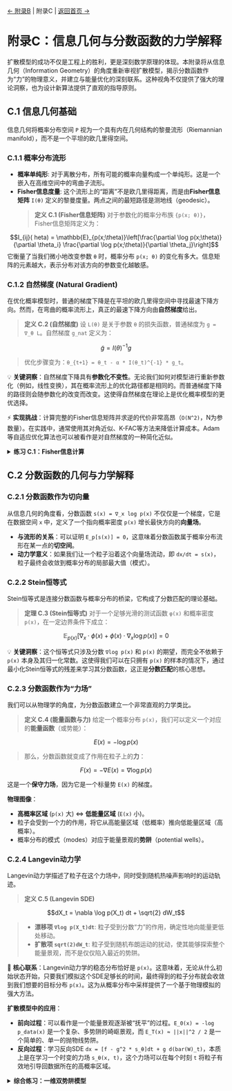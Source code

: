 [← 附录B](appendix-b.md) | 附录C | [返回首页 →](index.md)

# 附录C：信息几何与分数函数的力学解释

扩散模型的成功不仅是工程上的胜利，更是深刻数学原理的体现。本附录将从信息几何（Information Geometry）的角度重新审视扩散模型，揭示分数函数作为“力”的物理意义，并建立与能量优化的深刻联系。这种视角不仅提供了强大的理论洞察，也为设计新算法提供了直观的指导原则。

## C.1 信息几何基础

信息几何将概率分布空间 `P` 视为一个具有内在几何结构的黎曼流形（Riemannian manifold），而不是一个平坦的欧几里得空间。

### C.1.1 概率分布流形

- **概率单纯形**: 对于离散分布，所有可能的概率向量构成一个单纯形。这是一个嵌入在高维空间中的弯曲子流形。
- **Fisher信息度量**: 这个流形上的“距离”不是欧几里得距离，而是由**Fisher信息矩阵** `I(θ)` 定义的黎曼度量。两点之间的最短路径是测地线（geodesic）。
  > **定义 C.1 (Fisher信息矩阵)**
  > 对于参数化的概率分布族 `{p(x; θ)}`，Fisher信息矩阵定义为：
  > 

$$I_{ij}(	heta) = \mathbb{E}_{p(x;\theta)}\left[\frac{\partial \log p(x;\theta)}{\partial \theta_i} \frac{\partial \log p(x;\theta)}{\partial \theta_j}\right]$$
  它衡量了当我们微小地改变参数 `θ` 时，概率分布 `p(x; θ)` 的变化有多大。信息矩阵的元素越大，表示分布对该方向的参数变化越敏感。

### C.1.2 自然梯度 (Natural Gradient)

在优化概率模型时，普通的梯度下降是在平坦的欧几里得空间中寻找最速下降方向。然而，在弯曲的概率流形上，真正的最速下降方向由**自然梯度**给出。

> **定义 C.2 (自然梯度)**
> 设 `L(θ)` 是关于参数 `θ` 的损失函数，普通梯度为 `g = ∇_θ L`。自然梯度 `g_nat` 定义为：
> 

$$\tilde{g} = I(\theta)^{-1} g$$
> 优化步骤变为：`θ_{t+1} = θ_t - α * I(θ_t)^{-1} * g_t`。

💡 **关键洞察**：自然梯度下降具有**参数化不变性**。无论我们如何对模型进行重新参数化（例如，线性变换），其在概率流形上的优化路径都是相同的。而普通梯度下降的路径则会随参数化的改变而改变。这使得自然梯度在理论上是优化概率模型的更优选择。

⚡ **实现挑战**：计算完整的Fisher信息矩阵并求逆的代价非常高昂（`O(N^2)`，N为参数量）。在实践中，通常使用其对角近似、K-FAC等方法来降低计算成本。Adam等自适应优化算法也可以被看作是对自然梯度的一种简化近似。

<details>
<summary><strong>练习 C.1：Fisher信息计算</strong></summary>

1.  **计算**：对于一维高斯分布 `N(μ, σ^2)`，其参数为 `θ = (μ, σ)`。计算其2x2的Fisher信息矩阵 `I(μ, σ)`。
2.  **分析**：从矩阵的形式分析：a) 为什么估计均值 `μ` 和估计标准差 `σ` 是解耦的？b) 为什么当 `σ` 很小时，Fisher信息会变大？
3.  **开放探索**：自然梯度在训练扩散模型的分数网络 `s_θ` 时有何应用？`θ` 是网络权重，此时的Fisher信息矩阵该如何定义和计算？

**解答思路**：
1.  写出对数似然 `log p(x; μ, σ)`，然后计算其对 `μ` 和 `σ` 的二阶偏导数的期望。你会发现非对角线项的期望为0，对角线项分别为 `1/σ^2` 和 `2/σ^2`。
2.  a) 非对角线项为0意味着参数 `μ` 和 `σ` 在Fisher度量下是正交的。b) `σ` 越小，分布越集中，从样本中推断参数位置的信息就越多，因此Fisher信息越大。

</details>

## C.2 分数函数的几何与力学解释

### C.2.1 分数函数作为切向量

从信息几何的角度看，分数函数 `s(x) = ∇_x log p(x)` 不仅仅是一个梯度，它是在数据空间 `x` 中，定义了一个指向概率密度 `p(x)` 增长最快方向的**向量场**。

- **与流形的关系**：可以证明 `E_p[s(x)] = 0`，这意味着分数函数属于概率分布流形在某一点的**切空间**。
- **动力学意义**：如果我们让一个粒子沿着这个向量场流动，即 `dx/dt = s(x)`，粒子最终会收敛到概率分布的局部最大值（模式）。

### C.2.2 Stein恒等式

Stein恒等式是连接分数函数与概率分布的桥梁，它构成了分数匹配的理论基础。

> **定理 C.3 (Stein恒等式)**
> 对于一个足够光滑的测试函数 `φ(x)` 和概率密度 `p(x)`，在一定边界条件下成立：
> 

$$\mathbb{E}_{p(x)}[\nabla_x \cdot \phi(x) + \phi(x) \cdot \nabla_x \log p(x)] = 0$$

💡 **关键洞察**：这个恒等式只涉及分数 `∇log p(x)` 和 `p(x)` 的期望，而完全不依赖于 `p(x)` 本身及其归一化常数。这使得我们可以在只拥有 `p(x)` 的样本的情况下，通过最小化Stein恒等式的残差来学习其分数函数，这正是**分数匹配**的核心思想。

### C.2.3 分数函数作为“力场”

我们可以从物理学的角度，为分数函数建立一个非常直观的力学类比。

> **定义 C.4 (能量函数与力)**
> 给定一个概率分布 `p(x)`，我们可以定义一个对应的**能量函数**（或势能）：
> 

$$E(x) = -\log p(x)$$
> 那么，分数函数就变成了作用在粒子上的**力**：
> 

$$F(x) = -\nabla E(x) = \nabla \log p(x)$$

这是一个**保守力场**，因为它是一个标量势 `E(x)` 的梯度。

**物理图像**：
- **高概率区域** (`p(x)` 大) ⇔ **低能量区域** (`E(x)` 小)。
- 粒子会受到一个力的作用，将它从高能量区域（低概率）推向低能量区域（高概率）。
- 概率分布的模式（modes）对应于能量景观的**势阱**（potential wells）。

### C.2.4 Langevin动力学

Langevin动力学描述了粒子在这个力场中，同时受到随机热噪声影响时的运动轨迹。

> **定义 C.5 (Langevin SDE)**
> 

$$dX_t = \nabla \log p(X_t) dt + \sqrt{2} dW_t$$
> - **漂移项 `∇log p(X_t)dt`**: 粒子受到分数“力”的作用，确定性地向能量更低处移动。
> - **扩散项 `sqrt(2)dW_t`**: 粒子受到随机布朗运动的扰动，使其能够探索整个能量景观，而不是仅仅陷入最近的势阱。

🌟 **核心联系**：Langevin动力学的稳态分布恰好是 `p(x)`。这意味着，无论从什么初始状态开始，只要我们模拟这个SDE足够长的时间，最终得到的粒子分布就会收敛到我们想要的目标分布 `p(x)`。这为从概率分布中采样提供了一个基于物理模拟的强大方法。

**扩散模型中的应用**：
- **前向过程**：可以看作是一个能量景观逐渐被“抚平”的过程。`E_0(x) = -log p_data(x)` 是一个复杂、多势阱的崎岖景观，而 `E_T(x) ≈ ||x||^2 / 2` 是一个简单的、单一的抛物线势阱。
- **反向过程**：学习反向SDE `dx = [f - g^2 * s_θ]dt + g d(bar(W)_t)`，本质上是在学习一个时变的力场 `s_θ(x, t)`，这个力场可以在每个时刻 `t` 将粒子有效地引导回数据所在的高概率区域。

<details>
<summary><strong>综合练习：一维双势阱模型</strong></summary>

考虑一个一维能量函数 `E(x) = (x^2 - 1)^2`，它在 `x=-1` 和 `x=1` 处有两个势阱。
1.  **概率分布**：写出对应的概率分布 `p(x) ∝ exp(-E(x))` 的表达式。
2.  **分数函数/力**：计算其分数函数 `s(x) = ∇log p(x)`。分析在 `x=0`（势垒）和 `x=-1, 1`（势阱）附近，这个“力”的方向和大小。
3.  **Langevin动力学**：写出对应的Langevin SDE。如果一个粒子从 `x=0` 开始，它的长期行为会是怎样的？
4.  **开放探索**：在扩散模型中，我们学习的是一个时变的分数函数 `s_θ(x, t)`。对于这个双势阱例子，`s_θ(x, t)` 在 `t` 接近 `T`（高噪声）和 `t` 接近 `0`（低噪声）时，其形状应该分别是什么样的？

**解答思路**：
1.  `p(x) = (1/Z) * exp(-(x^2 - 1)^2)`，`Z`是归一化常数。
2.  `s(x) = -dE/dx = -2(x^2 - 1)(2x) = -4x(x^2 - 1)`。在 `x=0`，`s(0)=0`，但这是一个不稳定的平衡点。在 `x=-1, 1`，`s(x)=0`，是稳定的平衡点。在 `x` 略大于0时，`s(x)<0`，力指向左边；略小于0时，`s(x)>0`，力指向右边，因此粒子会被推离 `x=0`。
3.  `dX_t = -4X_t(X_t^2 - 1)dt + sqrt(2)dW_t`。长期来看，粒子会在两个势阱 `x=-1` 和 `x=1` 之间来回跳跃，其最终分布会收敛到 `p(x)`。
4.  当 `t` 接近 `T` 时，能量景观被抚平，`s_θ(x, t)` 应该接近于一个单势阱（高斯分布）的分数函数，即 `s ≈ -x`。当 `t` 接近 `0` 时，`s_θ(x, t)` 应该精确地逼近我们计算出的 `s(x) = -4x(x^2 - 1)`，以恢复双峰结构。

</details>
